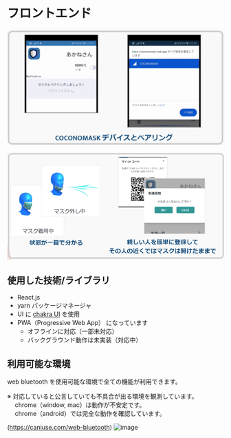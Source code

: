 # フロントエンド

![image](documents/images/pairing-screen.png)

![image](documents/images/cool-features.png)

## 使用した技術/ライブラリ

- React.js
- yarn パッケージマネージャ
- UI に [chakra UI](https://chakra-ui.com/) を使用
- PWA（Progressive Web App） になっています
  - オフラインに対応（一部未対応）
  - バックグラウンド動作は未実装（対応中）

## 利用可能な環境

web bluetooth を使用可能な環境で全ての機能が利用できます。

※ 対応していると公言していても不具合が出る環境を観測しています。  
　 chrome（window, mac）は動作が不安定です。  
　 chrome（android）では完全な動作を確認しています。

(https://caniuse.com/web-bluetooth)
![image](https://user-images.githubusercontent.com/38291975/139562353-580f6dc7-6f92-44c8-b777-cc06cfba3769.png)
